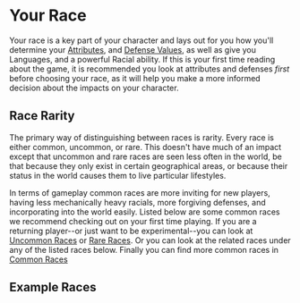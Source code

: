 # Your Race

Your race is a key part of your character and lays out for you how you'll
determine your [Attributes](./attributes.md), and
[Defense Values](./defense.md), as well as give you Languages, and a powerful
Racial ability. If this is your first time reading about the game, it is
recommended you look at attributes and defenses *first* before choosing your
race, as it will help you make a more informed decision about the impacts on
your character.

## Race Rarity

The primary way of distinguishing between races is rarity. Every race is either
common, uncommon, or rare. This doesn't have much of an impact except that
uncommon and rare races are seen less often in the world, be that because they
only exist in certain geographical areas, or because their status in the world
causes them to live particular lifestyles.

In terms of gameplay common races are more inviting for new players, having less
mechanically heavy racials, more forgiving defenses, and incorporating into the
world easily. Listed below are some common races we recommend checking out on
your first time playing. If you are a returning player--or just want to be
experimental--you can look at [Uncommon Races](../races/uncommon.md) or [Rare
Races](../races/rare.md). Or you can look at the related races under any of the
listed races below. Finally you can find more common races in [Common
Races](../races/common.md)

## Example Races
